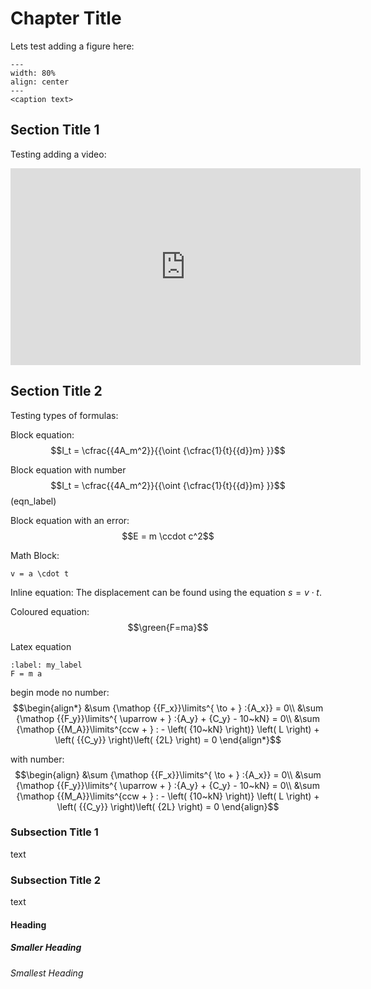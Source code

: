 # Chapter Title 
Lets test adding a figure here:
```{figure} figures/IF_in_segmented_beam-01.svg
---
width: 80%
align: center
---
<caption text>
```

## Section Title 1
Testing adding a video:
<iframe width="560" height="315" src="https://www.youtube.com/embed/mbdvDdjRcfU?si=KedAUcEnZUhlF04l" title="YouTube video player" frameborder="0" allow="accelerometer; autoplay; clipboard-write; encrypted-media; gyroscope; picture-in-picture; web-share" referrerpolicy="strict-origin-when-cross-origin" allowfullscreen></iframe>

## Section Title 2
Testing types of formulas:

Block equation:
$$I_t = \cfrac{{4A_m^2}}{{\oint {\cfrac{1}{t}{{d}}m} }}$$

Block equation with number
$$I_t = \cfrac{{4A_m^2}}{{\oint {\cfrac{1}{t}{{d}}m} }}$$ (eqn_label)

Block equation with an error:
$$E = m \ccdot c^2$$


Math Block:
```{math}
v = a \cdot t
```

Inline equation:
The displacement can be found using the equation $s = v \cdot t$.

Coloured equation:
$$\green{F=ma}$$

Latex equation
```{math}
:label: my_label
F = m a
```

begin mode no number:
$$\begin{align*} 
    &\sum {\mathop {{F_x}}\limits^{ \to  + } :{A_x}}  = 0\\
    &\sum {\mathop {{F_y}}\limits^{ \uparrow  + } :{A_y} + {C_y} - 10~kN}  = 0\\
    &\sum {\mathop {{M_A}}\limits^{ccw + } : - \left( {10~kN} \right)} \left( L \right) + \left( {{C_y}} \right)\left( {2L} \right) = 0
\end{align*}$$

with number:
$$\begin{align} 
    &\sum {\mathop {{F_x}}\limits^{ \to  + } :{A_x}}  = 0\\
    &\sum {\mathop {{F_y}}\limits^{ \uparrow  + } :{A_y} + {C_y} - 10~kN}  = 0\\
    &\sum {\mathop {{M_A}}\limits^{ccw + } : - \left( {10~kN} \right)} \left( L \right) + \left( {{C_y}} \right)\left( {2L} \right) = 0
\end{align}$$
### Subsection Title 1
text

### Subsection Title 2
text

#### Heading 
##### Smaller Heading
###### Smallest Heading
